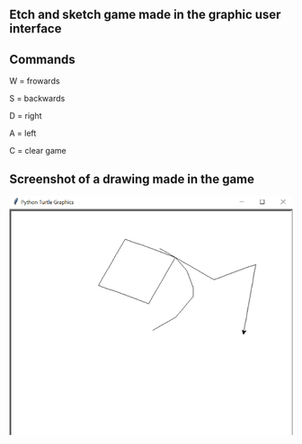 ## Etch and sketch game made in the graphic user interface

## Commands

W = frowards

S = backwards

D = right

A = left

C = clear game


## Screenshot of a drawing made in the game
![](./game-screenshot.PNG)
